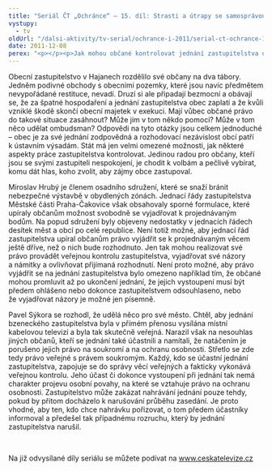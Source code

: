 ```yaml
---
title: "Seriál ČT „Ochránce“ – 15. díl: Strasti a útrapy se samosprávou"
vystupy:
  - tv
oldUrl: "/dalsi-aktivity/tv-serial/ochrance-i-2011/serial-ct-ochrance-15-dil-strasti-a-utrapy-se-samospravou/"
date: 2011-12-08
perex: "<p></p><p>Jak mohou občané kontrolovat jednání zastupitelstva obce? Mohou ovlivňovat jeho rozhodování? O tom bude 15. díl seriálu Ochránce vysílaný na ČT2 v úterý 13. 12. v 17:20 hod a v repríze ve středu 14. 12. v 9:35 hod.</p>"
---
```


<!-- imported from the old website -->

<p>Obecní zastupitelstvo v Hajanech rozdělilo své občany na dva tábory. Jedněm podivné obchody s obecními pozemky, které jsou navíc předmětem nevypořádané restituce, nevadí. Druzí si ale připadají bezmocní a obávají se, že za špatné hospodaření a jednání zastupitelstva obec zaplatí a že kvůli vzniklé škodě skončí obecní majetek v exekuci. Mají vůbec občané právo do takové situace zasáhnout? Může jim v tom někdo pomoci? Může v tom něco udělat ombudsman? Odpovědi na tyto otázky jsou celkem jednoduché – obec je za své jednání zodpovědná a rozhodovací nezávislost obcí patří k ústavním výsadám. Stát má jen velmi omezené možnosti, jak některé aspekty práce zastupitelstva kontrolovat. Jedinou radou pro občany, kteří jsou se svými zastupiteli nespokojení, je chodit k volbám a pečlivě vybírat, komu dát hlas, koho zvolit, aby zájmy obce zastupoval.</p><p>Miroslav Hrubý je členem osadního sdružení, které se snaží bránit nebezpečné výstavbě v obydlených zónách. Jednací řády zastupitelstva Městské části Praha-Čakovice však obsahovaly sporné formulace, které upíraly občanům možnost svobodně se vyjadřovat k projednávaným bodům. Na popud sdružení byly objeveny nedostatky v jednacích řádech desítek měst a obcí po celé republice. Není totiž možné, aby jednací řád zastupitelstva upíral občanům právo vyjádřit se k projednávaným věcem ještě dříve, než o nich bude rozhodnuto. Jen tak mohou realizovat své právo provádět veřejnou kontrolu zastupitelstva, vyjadřovat své názory a námitky a ovlivňovat přijímaná rozhodnutí. Není proto možné, aby právo vyjádřit se na jednání zastupitelstva bylo omezeno například tím, že občané mohou promluvit až po ukončení jednání, že jejich vystoupení musí být předem ohlášeno nebo dokonce zastupitelstvem odsouhlaseno, nebo že vyjadřovat názory je možné jen písemně. </p><p>Pavel Sýkora se rozhodl, že udělá něco pro své město. Chtěl, aby jednání bzeneckého zastupitelstva byla v přímém přenosu vysílána místní kabelovou televizí a byla tak skutečně veřejná. Narazil však na nesouhlas jiných občanů, kteří se jednání také účastnili a namítali, že natáčením je porušeno jejich právo na soukromí a na ochranu osobnosti. Střetlo se zde tedy právo veřejné s právem soukromým. Každý, kdo se účastní jednání zastupitelstva, zapojuje se do správy věcí veřejných a fakticky vykonává veřejnou kontrolu. Jeho účast či dokonce vystoupení při jednání tak nemá charakter projevu osobní povahy, na které se vztahuje právo na ochranu osobnosti. Zastupitelstvo může zakázat nahrávání jednání pouze tehdy, pokud by přitom docházelo k narušování průběhu zasedání. Je proto vhodné, aby ten, kdo chce nahrávku pořizovat, o tom předem účastníky informoval a předešel tak případnému rozruchu, který by jednání zastupitelstva narušil.</p><p> </p>Na již odvysílané díly seriálu se můžete podívat na <a title="Otevření do nového okna" href="http://www.ceskatelevize.cz/" target="_blank">www.ceskatelevize.cz</a> <img alt="" src="https://www.ochrance.cz/typo3/ext/od_linkdesc/icons/external.gif" class="od_linkdesc_icon_external" />
